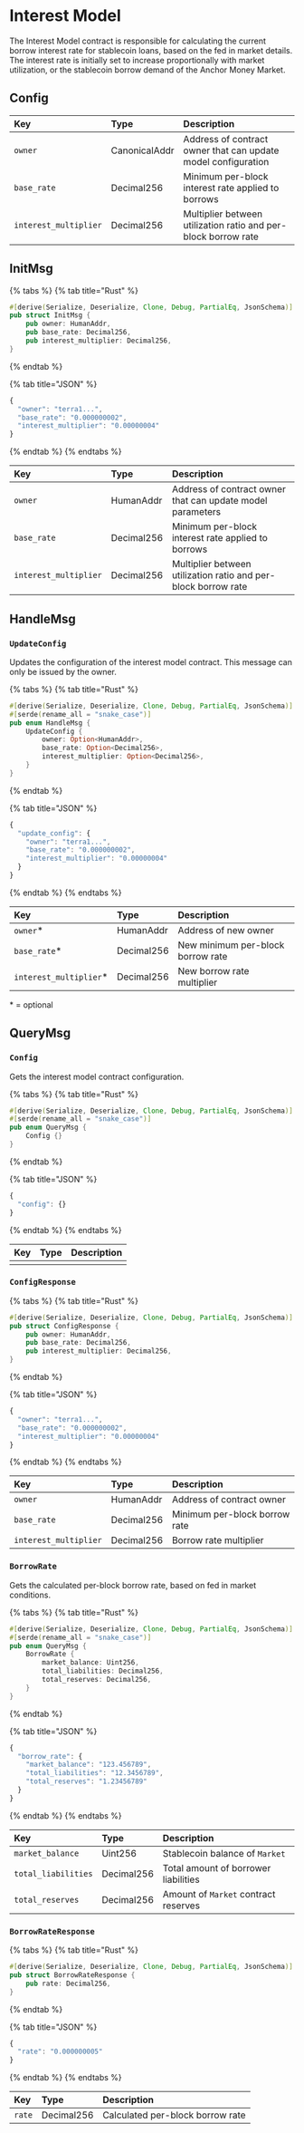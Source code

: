 # Interest Model

The Interest Model contract is responsible for calculating the current borrow interest rate for stablecoin loans, based on the fed in market details. The interest rate is initially set to increase proportionally with market utilization, or the stablecoin borrow demand of the Anchor Money Market.

## Config

| Key | Type | Description |
| :--- | :--- | :--- |
| `owner` | CanonicalAddr | Address of contract owner that can update model configuration |
| `base_rate` | Decimal256 | Minimum per-block interest rate applied to borrows |
| `interest_multiplier` | Decimal256 | Multiplier between utilization ratio and per-block borrow rate |

## InitMsg

{% tabs %}
{% tab title="Rust" %}
```rust
#[derive(Serialize, Deserialize, Clone, Debug, PartialEq, JsonSchema)]
pub struct InitMsg {
    pub owner: HumanAddr, 
    pub base_rate: Decimal256, 
    pub interest_multiplier: Decimal256, 
}
```
{% endtab %}

{% tab title="JSON" %}
```javascript
{
  "owner": "terra1...", 
  "base_rate": "0.000000002", 
  "interest_multiplier": "0.00000004" 
}
```
{% endtab %}
{% endtabs %}

| Key | Type | Description |
| :--- | :--- | :--- |
| `owner` | HumanAddr | Address of contract owner that can update model parameters |
| `base_rate` | Decimal256 | Minimum per-block interest rate applied to borrows |
| `interest_multiplier` | Decimal256 | Multiplier between utilization ratio and per-block borrow rate |

## HandleMsg

### `UpdateConfig`

Updates the configuration of the interest model contract. This message can only be issued by the owner.

{% tabs %}
{% tab title="Rust" %}
```rust
#[derive(Serialize, Deserialize, Clone, Debug, PartialEq, JsonSchema)]
#[serde(rename_all = "snake_case")]
pub enum HandleMsg {
    UpdateConfig {
        owner: Option<HumanAddr>, 
        base_rate: Option<Decimal256>, 
        interest_multiplier: Option<Decimal256>, 
    }
}
```
{% endtab %}

{% tab title="JSON" %}
```javascript
{
  "update_config": {
    "owner": "terra1...", 
    "base_rate": "0.000000002", 
    "interest_multiplier": "0.00000004" 
  }
}
```
{% endtab %}
{% endtabs %}

| Key | Type | Description |
| :--- | :--- | :--- |
| `owner`\* | HumanAddr | Address of new owner |
| `base_rate`\* | Decimal256 | New minimum per-block borrow rate |
| `interest_multiplier`\* | Decimal256 | New borrow rate multiplier |

\* = optional

## QueryMsg

### `Config`

Gets the interest model contract configuration.

{% tabs %}
{% tab title="Rust" %}
```rust
#[derive(Serialize, Deserialize, Clone, Debug, PartialEq, JsonSchema)]
#[serde(rename_all = "snake_case")]
pub enum QueryMsg {
    Config {}
}
```
{% endtab %}

{% tab title="JSON" %}
```javascript
{
  "config": {}
}
```
{% endtab %}
{% endtabs %}

| Key | Type | Description |
| :--- | :--- | :--- |
|  |  |  |

### `ConfigResponse`

{% tabs %}
{% tab title="Rust" %}
```rust
#[derive(Serialize, Deserialize, Clone, Debug, PartialEq, JsonSchema)]
pub struct ConfigResponse {
    pub owner: HumanAddr, 
    pub base_rate: Decimal256, 
    pub interest_multiplier: Decimal256, 
}
```
{% endtab %}

{% tab title="JSON" %}
```javascript
{
  "owner": "terra1...", 
  "base_rate": "0.000000002", 
  "interest_multiplier": "0.00000004" 
}
```
{% endtab %}
{% endtabs %}

| Key | Type | Description |
| :--- | :--- | :--- |
| `owner` | HumanAddr | Address of contract owner |
| `base_rate` | Decimal256 | Minimum per-block borrow rate |
| `interest_multiplier` | Decimal256 | Borrow rate multiplier |

### `BorrowRate`

Gets the calculated per-block borrow rate, based on fed in market conditions.

{% tabs %}
{% tab title="Rust" %}
```rust
#[derive(Serialize, Deserialize, Clone, Debug, PartialEq, JsonSchema)]
#[serde(rename_all = "snake_case")]
pub enum QueryMsg {
    BorrowRate {
        market_balance: Uint256, 
        total_liabilities: Decimal256, 
        total_reserves: Decimal256, 
    }
}
```
{% endtab %}

{% tab title="JSON" %}
```javascript
{
  "borrow_rate": {
    "market_balance": "123.456789", 
    "total_liabilities": "12.3456789", 
    "total_reserves": "1.23456789" 
  }
}
```
{% endtab %}
{% endtabs %}

| Key | Type | Description |
| :--- | :--- | :--- |
| `market_balance` | Uint256 | Stablecoin balance of `Market` |
| `total_liabilities` | Decimal256 | Total amount of borrower liabilities |
| `total_reserves` | Decimal256 | Amount of `Market` contract reserves |

### `BorrowRateResponse`

{% tabs %}
{% tab title="Rust" %}
```rust
#[derive(Serialize, Deserialize, Clone, Debug, PartialEq, JsonSchema)]
pub struct BorrowRateResponse {
    pub rate: Decimal256, 
}
```
{% endtab %}

{% tab title="JSON" %}
```javascript
{
  "rate": "0.000000005" 
}
```
{% endtab %}
{% endtabs %}

| Key | Type | Description |
| :--- | :--- | :--- |
| `rate` | Decimal256 | Calculated per-block borrow rate |

